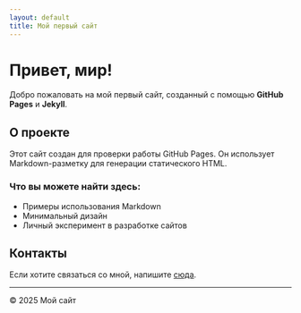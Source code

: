 ```yaml
---
layout: default
title: Мой первый сайт
---
```


# Привет, мир!

Добро пожаловать на мой первый сайт, созданный с помощью **GitHub Pages** и **Jekyll**.

## О проекте

Этот сайт создан для проверки работы GitHub Pages. Он использует Markdown-разметку для генерации статического HTML.

### Что вы можете найти здесь:
- Примеры использования Markdown
- Минимальный дизайн
- Личный эксперимент в разработке сайтов

## Контакты

Если хотите связаться со мной, напишите [сюда](mailto:example@example.com).

---
© 2025 Мой сайт